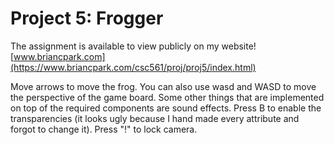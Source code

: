 # Project 5: Frogger

The assignment is available to view publicly on my website! [www.briancpark.com](https://www.briancpark.com/csc561/proj/proj5/index.html)

Move arrows to move the frog. You can also use wasd and WASD to move the perspective of the game board. Some other things that are implemented on top of the required components are sound effects. Press B to enable the transparencies (it looks ugly because I hand made every attribute and forgot to change it). Press "!" to lock camera.